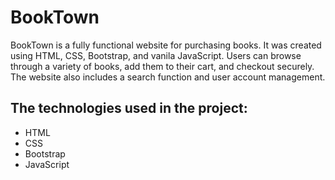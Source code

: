 # BookTown

BookTown is a fully functional website for purchasing books. It was created using HTML, CSS, Bootstrap, and vanila JavaScript. Users can browse through a variety of books, add them to their cart, and checkout securely. The website also includes a search function and user account management.

## The technologies used in the project:

- HTML
- CSS
- Bootstrap
- JavaScript

